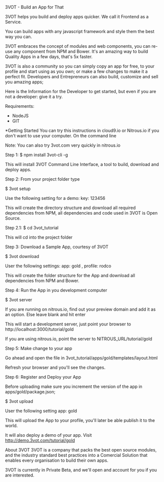 3VOT - Build an App for That

3VOT helps you build and deploy apps quicker. We call it Frontend as a Service.

You can build apps with any javascript framework and style them the best way you can. 

3VOT embraces the concept of modules and web components, you can re-use any component from NPM and Bower. It's an amazing way to build Quality Apps in a few days, that's 5x faster.

3VOT is also a community so you can simply copy an app for free, to your profile and start using as you own; or make a few changes to make it a perfect fit. Developers and Entrepreneurs can also build, customize and sell you amazing apps;

Here is the Information for the Developer to get started, but even if you are not a developer: give it a try.

Requirements:

- NodeJS
- GIT

*Getting Started
You can try this instructions in cloud9.io or Nitrous.io if you don't want to use your computer.
On the command line

Note: You can also try 3vot.com very quickly in nitrous.io

Step 1:
$ npm install 3vot-cli -g

This will install 3VOT Command Line Interface, a tool to build, download and deploy apps.

Step 2:
From your project folder type

$ 3vot setup

Use the following setting for a demo: key: 123456

This will create the directory structure and download all required dependencies from NPM, all dependencies and code used in 3VOT is Open Source.

Step 2.1:
$ cd 3vot_tutorial

This will cd into the project folder

Step 3:
Download a Sample App, courtesy of 3VOT

$ 3vot download

User the following settings:  app: gold , profile: rodco

This will create the folder structure for the App and download all dependencies from NPM and Bower.

Step 4:
Run the App in you development computer

$ 3vot server

If you are running on nitrous.io, find out your preview domain and add it as an option. Else leave blank and hit enter

This will start a development server, just point your browser to http://localhost:3000/tutorial/gold

If you are using nitrous.io, point the server to NITROUS_URL/tutorial/gold

Step 5:
Make change to your app

Go ahead and open the file in 3vot_tutorial/apps/gold/templates/layout.html 

Refresh your browser and you'll see the changes.

Step 6:
Register and Deploy your App

Before uploading make sure you increment the version of the app in apps/gold/package.json;

$ 3vot upload 

User the following setting app: gold

This will upload the App to your profile, you'll later be able publish it to the world.

It will also deploy a demo of your app. Visit http://demo.3vot.com/tutorial/gold


About 3VOT
3VOT is a company that packs the best open source modules, and the industry standard best practices into a Comercial Solution that enables every organisation to build their own apps. 

3VOT is currently in Private Beta, and we'll open and account for you if you are interested.

